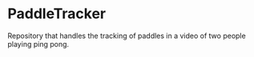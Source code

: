# PaddleTracker
Repository that handles the tracking of paddles in a video of two people playing ping pong.
